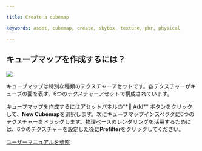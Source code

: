 ---
title: Create a cubemap
keywords: asset, cubemap, create, skybox, texture, pbr, physical
---

## キューブマップを作成するには？

<img src="https://s3-eu-west-1.amazonaws.com/static.playcanvas.com/instructions/new_cubemap.gif"/>

キューブマップは特別な種類のテクスチャーアセットです。各テクスチャーがキューブの面を表す、6つのテクスチャーアセットで構成されています。

キューブマップを作成するにはアセットパネルの**<span class="font-icon">&#57632;</span> Add** ボタンをクリックして、**New Cubemap**を選択します。次にキューブマップインスペクタに6つのテクスチャーをドラッグします。物理ベースのレンダリングを活用するためには、6つのテクスチャーを設定した後に**Prefilter**をクリックしてください。

<a class="docs" href="http://developer.playcanvas.com/en/user-manual/assets/cubemaps/" target="_blank">ユーザーマニュアルを参照</a>

